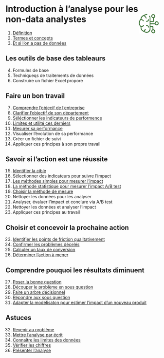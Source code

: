 # Introduction à l’analyse pour les non-data analystes <a href="../"><img src="https://github.com/MiKL5/BI/blob/master/assets/bi.svg" alt="Data science" align="right" height="64px"></a>
1. [Définition](intro/def)
2. [Termes et concepts](intro/termsAndConcepts)
3. [Et si l’on a pas de données](intro/ifThereIsNoData)
## Les outils de base des tableaurs
4. Formules de base
5. Techniqueqs de traitements de données
6. Construire un fichier Excel propore
## Faire un bon travail
7. [Comprendre l’objecif de l’entreprise](provideGoodWork/understandTheBusinessObjective)
8. [Clarifier l’objectif de son département](provideGoodWork/departmentObjective)
9. [Séléctionner les indicateurs de performence](provideGoodWork/performanceIndicators)
10. [Limites et utilité ces derniers](provideGoodWork/LimitationsAndUsefulnessOfIndicators)
11. [Mesurer sa performance](provideGoodWork/measurePerformance)
12. Visualiser l’évolution de sa performance
13. Créer un fichier de suivi
14. Appliquer ces principes à son propre travail
## Savoir si l’action est une réussite
15. [Identifier la cible](knowIfActionSuccess/indentifyTarget)
16. [Sélectionner des indicateurs pour suivre l’impact](knowIfActionSuccess/trackImpact)
17. [Les méthodes simples pour mesurer l’impact](knowIfActionSuccess/measureImpact)
18. [La méthode statistique pour mesurer l’impact A/B test](knowIfActionSuccess/measureImpact)
19. [Choisir la méthode de mesure](knowIfActionSuccess/chooseMeasuringMethod)
20. Nettoyer les données pour les analyser
21. Analyser, évaluer l’impact et conclure via A/B test
22. Nettoyer les données et analyser l’impact
23. Appliquer ces principes au travail
## Choisir et concevoir la prochaine action
23. [Identifier les points de friction qualitativement](chooseAndDesignTheNextAction/IdentifyFrictionPointsQualitatively)
24. [Confirmer les problèmes décelés](chooseAndDesignTheNextAction/confirmProblems)
25. [Calculer un taux de conversion](chooseAndDesignTheNextAction/quantitativeWay)
26. [Déterminer l’action à mener](chooseAndDesignTheNextAction/dtermineActionToTake)
## Comprendre pouquoi les résultats diminuent
27. [Poser la bonne question](ifResultsDrop/goodQuestion)
28. [Découper le problème en sous question](ifResultsDrop/sub-questions)
29. [Faire un arbre décisionnel](ifResultsDrop/decisionTree)
30. [Répondre aux sous question](ifResultsDrop/BreakTheProblem)
31. [Adapter la modélisaton pour estimer l’impact d’un nouveau produit](ifResultsDrop/adaptTheModeling)
## Astuces
32. [Revenir au problème](tips/backToTheProblem)
32. [Mettre l’analyse par écrit](tips/writeTheResults)
34. [Connaître les limites des données](tips/dataLimitations)
35. [Vérifier les chiffres](tips/checkNumbers)
36. [Présenter l’analyse](tips/PresentAnalysis)